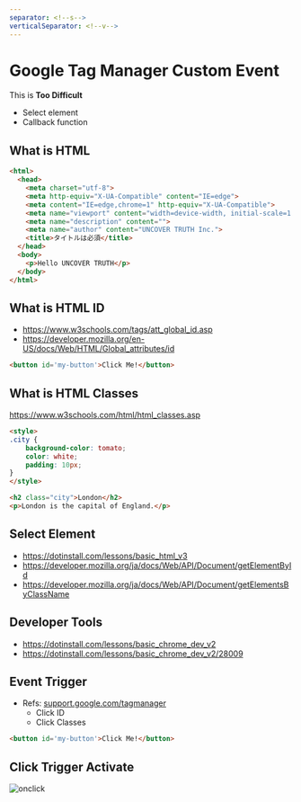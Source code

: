 ```yaml
---
separator: <!--s-->
verticalSeparator: <!--v-->
---
```


# Google Tag Manager Custom Event

This is **Too Difficult**

* Select element
* Callback function

<!--s-->

## What is HTML

```html
<html>
  <head>
    <meta charset="utf-8">
    <meta http-equiv="X-UA-Compatible" content="IE=edge">
    <meta content="IE=edge,chrome=1" http-equiv="X-UA-Compatible">
    <meta name="viewport" content="width=device-width, initial-scale=1.0">
    <meta name="description" content="">
    <meta name="author" content="UNCOVER TRUTH Inc.">
    <title>タイトルは必須</title>
  </head>
  <body>
    <p>Hello UNCOVER TRUTH</p>
  </body>
</html>
```

<!--v-->

## What is HTML ID

* <https://www.w3schools.com/tags/att_global_id.asp>
* <https://developer.mozilla.org/en-US/docs/Web/HTML/Global_attributes/id>

```html
<button id='my-button'>Click Me!</button>
```

<!--v-->

## What is HTML Classes

<https://www.w3schools.com/html/html_classes.asp>

```html
<style>
.city {
    background-color: tomato;
    color: white;
    padding: 10px;
}
</style>

<h2 class="city">London</h2>
<p>London is the capital of England.</p>
```

<!--s-->

## Select Element

* <https://dotinstall.com/lessons/basic_html_v3>
* <https://developer.mozilla.org/ja/docs/Web/API/Document/getElementById>
* <https://developer.mozilla.org/ja/docs/Web/API/Document/getElementsByClassName>

<!--v-->

## Developer Tools

* <https://dotinstall.com/lessons/basic_chrome_dev_v2>
* <https://dotinstall.com/lessons/basic_chrome_dev_v2/28009>

<!--s-->

## Event Trigger

* Refs: [support.google.com/tagmanager](https://support.google.com/tagmanager/topic/7679384?visit_id=0-636576243162229847-4165431313&rd=1)
  * Click ID
  * Click Classes

```html
<button id='my-button'>Click Me!</button>
```

<!--v-->

## Click Trigger Activate

![onclick](./img/click-activate.gif)
